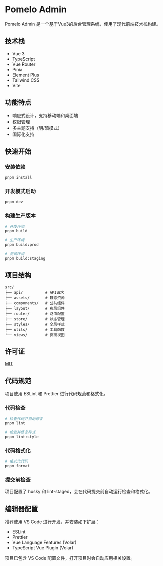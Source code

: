 # Pomelo Admin

Pomelo Admin 是一个基于Vue3的后台管理系统，使用了现代前端技术栈构建。

## 技术栈

- Vue 3
- TypeScript
- Vue Router
- Pinia
- Element Plus
- Tailwind CSS
- Vite

## 功能特点

- 响应式设计，支持移动端和桌面端
- 权限管理
- 多主题支持（明/暗模式）
- 国际化支持

## 快速开始

### 安装依赖

```bash
pnpm install
```

### 开发模式启动

```bash
pnpm dev
```

### 构建生产版本

```bash
# 开发环境
pnpm build

# 生产环境
pnpm build:prod

# 测试环境
pnpm build:staging
```

## 项目结构

```
src/
├── api/          # API请求
├── assets/       # 静态资源
├── components/   # 公共组件
├── layout/       # 布局组件
├── router/       # 路由配置
├── store/        # 状态管理
├── styles/       # 全局样式
├── utils/        # 工具函数
└── views/        # 页面视图
```

## 许可证

[MIT](LICENSE)

## 代码规范

项目使用 ESLint 和 Prettier 进行代码规范和格式化。

### 代码检查

```bash
# 检查代码并自动修复
pnpm lint

# 检查并修复样式
pnpm lint:style
```

### 代码格式化

```bash
# 格式化代码
pnpm format
```

### 提交前检查

项目配置了 husky 和 lint-staged，会在代码提交前自动运行检查和格式化。

## 编辑器配置

推荐使用 VS Code 进行开发，并安装如下扩展：

- ESLint
- Prettier
- Vue Language Features (Volar)
- TypeScript Vue Plugin (Volar)

项目已包含 VS Code 配置文件，打开项目时会自动应用相关设置。
